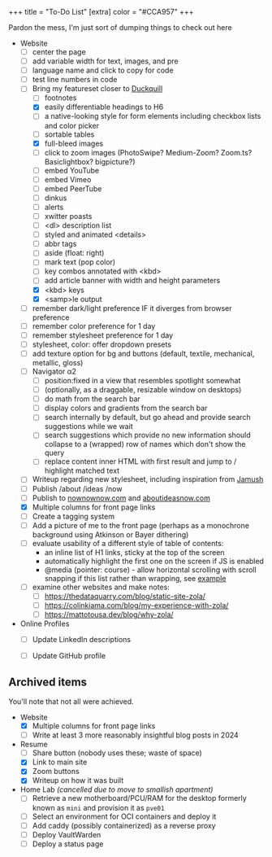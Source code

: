 +++
title = "To-Do List"
[extra]
color = "#CCA957"
+++

Pardon the mess, I'm just sort of dumping things to check out here

* Website
	* [ ] center the page
	* [ ] add variable width for text, images, and pre
	* [ ] language name and click to copy for code
	* [ ] test line numbers in code
	* [ ] Bring my featureset closer to [Duckquill](https://duckquill.daudix.one/ru/demo/)
	  * [ ] footnotes
	  * [x] easily differentiable headings to H6
	  * [ ] a native-looking style for form elements including checkbox lists and color picker
	  * [ ] sortable tables
	  * [x] full-bleed images
	  * [ ] click to zoom images (PhotoSwipe? Medium-Zoom? Zoom.ts? Basiclightbox? bigpicture?)
	  * [ ] embed YouTube
	  * [ ] embed Vimeo
	  * [ ] embed PeerTube
	  * [ ] dinkus
	  * [ ] alerts
	  * [ ] xwitter poasts
	  * [ ] &lt;dl&gt; description list
	  * [ ] styled and animated &lt;details&gt;
	  * [ ] abbr tags
	  * [ ] aside (float: right)
	  * [ ] mark text (pop color)
	  * [ ] key combos annotated with &lt;kbd&gt;
	  * [ ] add article banner with width and height parameters
	  * [x] \<kbd\> keys
	  * [x] \<samp\>le output
	* [ ] remember dark/light preference IF it diverges from browser preference
	* [ ] remember color preference for 1 day
	* [ ] remember stylesheet preference for 1 day
	* [ ] stylesheet, color: offer dropdown presets
	* [ ] add texture option for bg and buttons (default, textile, mechanical, metallic, gloss)
	* [ ] Navigator α2
	  * [ ] position:fixed in a view that resembles spotlight somewhat
	  * [ ] (optionally, as a draggable, resizable window on desktops)
	  * [ ] do math from the search bar
	  * [ ] display colors and gradients from the search bar
	  * [ ] search internally by default, but go ahead and provide search suggestions while we wait
	  * [ ] search suggestions which provide no new information should collapse to a (wrapped) row of names which don't show the query
	  * [ ] replace content inner HTML with first result and jump to / highlight matched text
	* [ ] Writeup regarding new stylesheet, including inspiration from [Jamush](https://www.deviantart.com/jamush/art/Novus-130953904)
	* [ ] Publish /about /ideas /now
	* [ ] Publish to [nownownow.com](https://nownownow.com) and [aboutideasnow.com](https://aboutideasnow.com)
	* [x] Multiple columns for front page links
	* [ ] Create a tagging system
	* [ ] Add a picture of me to the front page (perhaps as a monochrone background using Atkinson or Bayer dithering)
	* [ ] evaluate usability of a different style of table of contents:
	   - an inline list of H1 links, sticky at the top of the screen
	   - automatically highlight the first one on the screen if JS is enabled
	   - @media (pointer: course) - allow horizontal scrolling with scroll snapping if this list rather than wrapping, see [example](https://iamsteve.me/blog/horizontal-scrolling-responsive-menu)
	* [ ] examine other websites and make notes:
	  * [ ] https://thedataquarry.com/blog/static-site-zola/
	  * [ ] https://colinkiama.com/blog/my-experience-with-zola/
	  * [ ] https://mattotousa.dev/blog/why-zola/
* Online Profiles
	* [ ] Update LinkedIn descriptions
	* [ ] Update GitHub profile


## Archived items

You'll note that not all were achieved.

* Website
	* [x] Multiple columns for front page links
	* [ ] Write at least 3 more reasonably insightful blog posts in 2024
* Resume
	* [ ] Share button (nobody uses these; waste of space)
	* [x] Link to main site
	* [x] Zoom buttons
	* [x] Writeup on how it was built
* Home Lab *(cancelled due to move to smallish apartment)*
	* [ ] Retrieve a new motherboard/PCU/RAM for the desktop formerly known as `mini` and provision it as `pve01`
	* [ ] Select an environment for OCI containers and deploy it
	* [ ] Add caddy (possibly containerized) as a reverse proxy
	* [ ] Deploy VaultWarden
	* [ ] Deploy a status page
